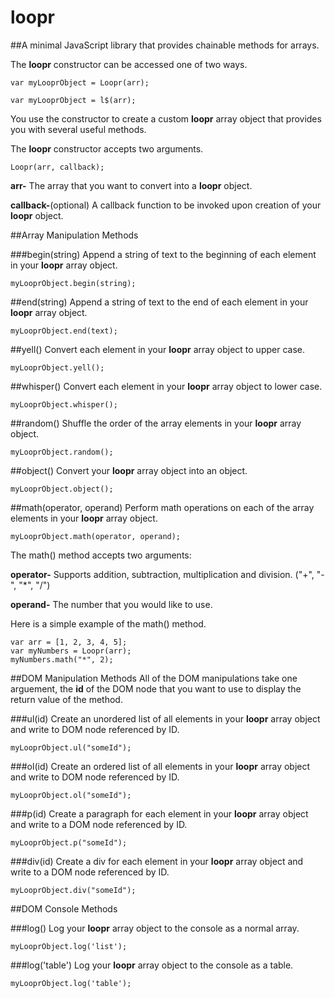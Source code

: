 # loopr
##A minimal JavaScript library that provides chainable methods for arrays.

The **loopr** constructor can be accessed one of two ways.

```
var myLooprObject = Loopr(arr);
```

```
var myLooprObject = l$(arr);
```

You use the constructor to create a custom **loopr** array object that provides you with several useful methods. 

The **loopr** constructor accepts two arguments.

```
Loopr(arr, callback);
```

**arr-** The array that you want to convert into a **loopr** object.

**callback-**(optional) A callback function to be invoked upon creation of your **loopr** object.

##Array Manipulation Methods

###begin(string)
Append a string of text to the beginning of each element in your **loopr** array object.

```
myLooprObject.begin(string);
```

##end(string)
Append a string of text to the end of each element in your **loopr** array object.

```
myLooprObject.end(text);
```

##yell()
Convert each element in your **loopr** array object to upper case.

```
myLooprObject.yell();
```

##whisper()
Convert each element in your **loopr** array object to lower case.

```
myLooprObject.whisper();
```
##random()
Shuffle the order of the array elements in your **loopr** array object.

```
myLooprObject.random();
```

##object()
Convert your **loopr** array object into an object.

```
myLooprObject.object();
```
##math(operator, operand)
Perform math operations on each of the array elements in your **loopr** array object. 

```
myLooprObject.math(operator, operand);
```

The math() method accepts two arguments:

**operator-** Supports addition, subtraction, multiplication and division. ("+", "-", "*", "/")

**operand-** The number that you would like to use. 

Here is a simple example of the math() method.

```
var arr = [1, 2, 3, 4, 5];
var myNumbers = Loopr(arr);
myNumbers.math("*", 2);
```

##DOM Manipulation Methods
All of the DOM manipulations take one arguement, the **id** of the DOM node that you want to use to display the return value of the method. 

###ul(id)
Create an unordered list of all elements in your **loopr** array object and write to DOM node referenced by ID.

```
myLooprObject.ul("someId");
```

###ol(id)
Create an ordered list of all elements in your **loopr** array object and write to DOM node referenced by ID.

```
myLooprObject.ol("someId");
```

###p(id)
Create a paragraph for each element in your **loopr** array object and write to a DOM node referenced by ID.

```
myLooprObject.p("someId");
```

###div(id)
Create a div for each element in your **loopr** array object and write to a DOM node referenced by ID.

```
myLooprObject.div("someId");
```

##DOM Console Methods

###log()
Log your **loopr** array object to the console as a normal array.

```
myLooprObject.log('list');
```
###log('table')
Log your **loopr** array object to the console as a table.

```
myLooprObject.log('table');
```

